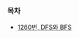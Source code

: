 ### 목차

* [1260번, DFS와 BFS](https://github.com/gerherh/Algorithm/tree/main/%EB%B0%B1%EC%A4%80/%EA%B7%B8%EB%9E%98%ED%94%84%20%EC%9D%B4%EB%A1%A0/1260%EB%B2%88%2C%20DFS%EC%99%80%20BFS)